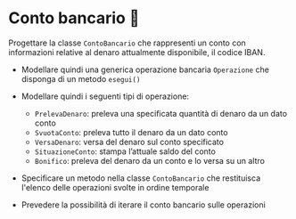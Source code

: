 # Conto bancario 🛵

Progettare la classe `ContoBancario` che rappresenti un
conto con informazioni relative al denaro attualmente
disponibile, il codice IBAN.

- Modellare quindi una generica operazione bancaria
  `Operazione` che disponga di un metodo `esegui()`
- Modellare quindi i seguenti tipi di operazione:
    - `PrelevaDenaro`: preleva una specificata quantità di denaro da un
      dato conto
    - `SvuotaConto`: preleva tutto il denaro da un dato conto
    - `VersaDenaro`: versa del denaro sul conto specificato
    - `SituazioneConto`: stampa l’attuale saldo del conto
    - `Bonifico`: preleva del denaro da un conto e lo versa su un altro
- Specificare un metodo nella classe `ContoBancario` che
  restituisca l'elenco delle operazioni svolte in ordine temporale


- Prevedere la possibilità di iterare il conto bancario sulle operazioni